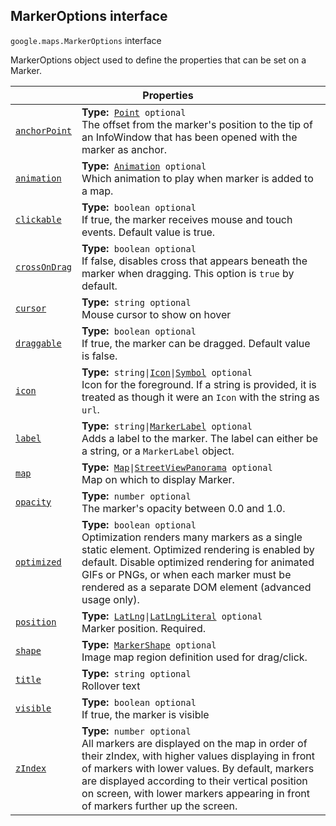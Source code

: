 
<devsite-heading text=" MarkerOptions interface" for="MarkerOptions" level="h2" link="" toc="" back-to-top=""><h2 id="MarkerOptions" is-upgraded="">MarkerOptions interface</h2></devsite-heading>
<p>
<code translate="no" dir="ltr"><span itemprop="path">google.maps</span>.<span itemprop="name">MarkerOptions</span></code>
interface
</p>
<p>MarkerOptions object used to define the properties that can be set on a Marker.</p>
<div class="devsite-table-wrapper"><table class="properties responsive" summary="interface MarkerOptions - Properties">
<thead>
<tr><th colspan="2">Properties</th>
</tr></thead>
<tbody>
<tr id="MarkerOptions.anchorPoint">
<td itemprop="property"><code translate="no" dir="ltr"><a class="secret-link" href="#MarkerOptions.anchorPoint"><span>anchorPoint</span></a></code></td>
<td><div><strong>Type:</strong>&nbsp; <code translate="no" dir="ltr"><a href="Point.md">Point</a> <span class="optional-type-annotation">optional</span></code></div>
<div class="desc">The offset from the marker's position to the tip of an InfoWindow that has been opened with the marker as anchor.</div></td>
</tr>
<tr id="MarkerOptions.animation">
<td itemprop="property"><code translate="no" dir="ltr"><a class="secret-link" href="#MarkerOptions.animation"><span>animation</span></a></code></td>
<td><div><strong>Type:</strong>&nbsp; <code translate="no" dir="ltr"><a href="Animation.md">Animation</a> <span class="optional-type-annotation">optional</span></code></div>
<div class="desc">Which animation to play when marker is added to a map.</div></td>
</tr>
<tr id="MarkerOptions.clickable">
<td itemprop="property"><code translate="no" dir="ltr"><a class="secret-link" href="#MarkerOptions.clickable"><span>clickable</span></a></code></td>
<td><div><strong>Type:</strong>&nbsp; <code translate="no" dir="ltr">boolean <span class="optional-type-annotation">optional</span></code></div>
<div class="desc">If true, the marker receives mouse and touch events. Default value is true.</div></td>
</tr>
<tr id="MarkerOptions.crossOnDrag">
<td itemprop="property"><code translate="no" dir="ltr"><a class="secret-link" href="#MarkerOptions.crossOnDrag"><span>crossOnDrag</span></a></code></td>
<td><div><strong>Type:</strong>&nbsp; <code translate="no" dir="ltr">boolean <span class="optional-type-annotation">optional</span></code></div>
<div class="desc">If false, disables cross that appears beneath the marker when dragging. This option is <code translate="no" dir="ltr">true</code> by default.</div></td>
</tr>
<tr id="MarkerOptions.cursor">
<td itemprop="property"><code translate="no" dir="ltr"><a class="secret-link" href="#MarkerOptions.cursor"><span>cursor</span></a></code></td>
<td><div><strong>Type:</strong>&nbsp; <code translate="no" dir="ltr">string <span class="optional-type-annotation">optional</span></code></div>
<div class="desc">Mouse cursor to show on hover</div></td>
</tr>
<tr id="MarkerOptions.draggable">
<td itemprop="property"><code translate="no" dir="ltr"><a class="secret-link" href="#MarkerOptions.draggable"><span>draggable</span></a></code></td>
<td><div><strong>Type:</strong>&nbsp; <code translate="no" dir="ltr">boolean <span class="optional-type-annotation">optional</span></code></div>
<div class="desc">If true, the marker can be dragged. Default value is false.</div></td>
</tr>
<tr id="MarkerOptions.icon">
<td itemprop="property"><code translate="no" dir="ltr"><a class="secret-link" href="#MarkerOptions.icon"><span>icon</span></a></code></td>
<td><div><strong>Type:</strong>&nbsp; <code translate="no" dir="ltr">string|<a href="Icon.md">Icon</a>|<a href="Symbol.md">Symbol</a> <span class="optional-type-annotation">optional</span></code></div>
<div class="desc">Icon for the foreground. If a string is provided, it is treated as though it were an <code translate="no" dir="ltr">Icon</code> with the string as <code translate="no" dir="ltr">url</code>.</div></td>
</tr>
<tr id="MarkerOptions.label">
<td itemprop="property"><code translate="no" dir="ltr"><a class="secret-link" href="#MarkerOptions.label"><span>label</span></a></code></td>
<td><div><strong>Type:</strong>&nbsp; <code translate="no" dir="ltr">string|<a href="MarkerLabel.md">MarkerLabel</a> <span class="optional-type-annotation">optional</span></code></div>
<div class="desc">Adds a label to the marker. The label can either be a string, or a <code translate="no" dir="ltr">MarkerLabel</code> object.</div></td>
</tr>
<tr id="MarkerOptions.map">
<td itemprop="property"><code translate="no" dir="ltr"><a class="secret-link" href="#MarkerOptions.map"><span>map</span></a></code></td>
<td><div><strong>Type:</strong>&nbsp; <code translate="no" dir="ltr"><a href="Map.md">Map</a>|<a href="StreetViewPanorama.md">StreetViewPanorama</a> <span class="optional-type-annotation">optional</span></code></div>
<div class="desc">Map on which to display Marker.</div></td>
</tr>
<tr id="MarkerOptions.opacity">
<td itemprop="property"><code translate="no" dir="ltr"><a class="secret-link" href="#MarkerOptions.opacity"><span>opacity</span></a></code></td>
<td><div><strong>Type:</strong>&nbsp; <code translate="no" dir="ltr">number <span class="optional-type-annotation">optional</span></code></div>
<div class="desc">The marker's opacity between 0.0 and 1.0.</div></td>
</tr>
<tr id="MarkerOptions.optimized">
<td itemprop="property"><code translate="no" dir="ltr"><a class="secret-link" href="#MarkerOptions.optimized"><span>optimized</span></a></code></td>
<td><div><strong>Type:</strong>&nbsp; <code translate="no" dir="ltr">boolean <span class="optional-type-annotation">optional</span></code></div>
<div class="desc">Optimization renders many markers as a single static element. Optimized rendering is enabled by default. Disable optimized rendering for animated GIFs or PNGs, or when each marker must be rendered as a separate DOM element (advanced usage only).</div></td>
</tr>
<tr id="MarkerOptions.position">
<td itemprop="property"><code translate="no" dir="ltr"><a class="secret-link" href="#MarkerOptions.position"><span>position</span></a></code></td>
<td><div><strong>Type:</strong>&nbsp; <code translate="no" dir="ltr"><a href="LatLng.md">LatLng</a>|<a href="LatLngLiteral.md">LatLngLiteral</a> <span class="optional-type-annotation">optional</span></code></div>
<div class="desc">Marker position. Required.</div></td>
</tr>
<tr id="MarkerOptions.shape">
<td itemprop="property"><code translate="no" dir="ltr"><a class="secret-link" href="#MarkerOptions.shape"><span>shape</span></a></code></td>
<td><div><strong>Type:</strong>&nbsp; <code translate="no" dir="ltr"><a href="MarkerShape.md">MarkerShape</a> <span class="optional-type-annotation">optional</span></code></div>
<div class="desc">Image map region definition used for drag/click.</div></td>
</tr>
<tr id="MarkerOptions.title">
<td itemprop="property"><code translate="no" dir="ltr"><a class="secret-link" href="#MarkerOptions.title"><span>title</span></a></code></td>
<td><div><strong>Type:</strong>&nbsp; <code translate="no" dir="ltr">string <span class="optional-type-annotation">optional</span></code></div>
<div class="desc">Rollover text</div></td>
</tr>
<tr id="MarkerOptions.visible">
<td itemprop="property"><code translate="no" dir="ltr"><a class="secret-link" href="#MarkerOptions.visible"><span>visible</span></a></code></td>
<td><div><strong>Type:</strong>&nbsp; <code translate="no" dir="ltr">boolean <span class="optional-type-annotation">optional</span></code></div>
<div class="desc">If true, the marker is visible</div></td>
</tr>
<tr id="MarkerOptions.zIndex">
<td itemprop="property"><code translate="no" dir="ltr"><a class="secret-link" href="#MarkerOptions.zIndex"><span>zIndex</span></a></code></td>
<td><div><strong>Type:</strong>&nbsp; <code translate="no" dir="ltr">number <span class="optional-type-annotation">optional</span></code></div>
<div class="desc">All markers are displayed on the map in order of their zIndex, with higher values displaying in front of markers with lower values. By default, markers are displayed according to their vertical position on screen, with lower markers appearing in front of markers further up the screen.</div></td>
</tr>
</tbody>
</table></div>
<script src="replace_links.js"></script>
